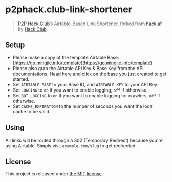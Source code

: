 # p2phack.club-link-shortener

> [P2P Hack Club](https://p2phack.club)’s Airtable-Based Link Shortener, forked from [hack.af](https://github.com/hackclub/hack.af) by [Hack Club](https://hackclub.com/).

## Setup

* Please make a copy of the template Airtable Base: [https://go.mingjie.info/template](https://go.mingjie.info/template)
* Please also grab the Airtable API Key & Base Key from the API documentations. Head [here](https://airtable.com/api) and click on the base you just created to get started.
* Set `AIRTABLE_BASE` to your Base ID, and `AIRTABLE_KEY` to your API Key.
* Set `LOGGING` to `on` if you want to enable logging, `off` if otherwise.
* Set `BOT_LOGGING` to `on` if you want to enable logging for crawlers, `off` if otherwise.
* Set `CACHE_EXPIRATION` to the number of seconds you want the local cache to be valid.

## Using

All links will be routed through a 302 (Temporary Redirect) because you're using Airtable. Simply visit `example.com/slug` to get redirected.

## License

This project is released under [the MIT license](LICENSE).
